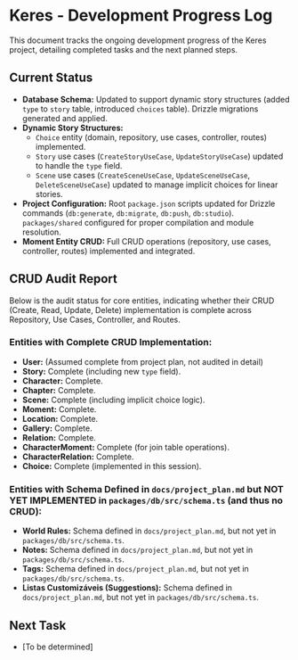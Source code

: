 # Keres - Development Progress Log

This document tracks the ongoing development progress of the Keres project, detailing completed tasks and the next planned steps.

## Current Status

*   **Database Schema:** Updated to support dynamic story structures (added `type` to `story` table, introduced `choices` table). Drizzle migrations generated and applied.
*   **Dynamic Story Structures:**
    *   `Choice` entity (domain, repository, use cases, controller, routes) implemented.
    *   `Story` use cases (`CreateStoryUseCase`, `UpdateStoryUseCase`) updated to handle the `type` field.
    *   `Scene` use cases (`CreateSceneUseCase`, `UpdateSceneUseCase`, `DeleteSceneUseCase`) updated to manage implicit choices for linear stories.
*   **Project Configuration:** Root `package.json` scripts updated for Drizzle commands (`db:generate`, `db:migrate`, `db:push`, `db:studio`). `packages/shared` configured for proper compilation and module resolution.
*   **Moment Entity CRUD:** Full CRUD operations (repository, use cases, controller, routes) implemented and integrated.

## CRUD Audit Report

Below is the audit status for core entities, indicating whether their CRUD (Create, Read, Update, Delete) implementation is complete across Repository, Use Cases, Controller, and Routes.

### Entities with Complete CRUD Implementation:

*   **User:** (Assumed complete from project plan, not audited in detail)
*   **Story:** Complete (including new `type` field).
*   **Character:** Complete.
*   **Chapter:** Complete.
*   **Scene:** Complete (including implicit choice logic).
*   **Moment:** Complete.
*   **Location:** Complete.
*   **Gallery:** Complete.
*   **Relation:** Complete.
*   **CharacterMoment:** Complete (for join table operations).
*   **CharacterRelation:** Complete.
*   **Choice:** Complete (implemented in this session).

### Entities with Schema Defined in `docs/project_plan.md` but NOT YET IMPLEMENTED in `packages/db/src/schema.ts` (and thus no CRUD):

*   **World Rules:** Schema defined in `docs/project_plan.md`, but not yet in `packages/db/src/schema.ts`.
*   **Notes:** Schema defined in `docs/project_plan.md`, but not yet in `packages/db/src/schema.ts`.
*   **Tags:** Schema defined in `docs/project_plan.md`, but not yet in `packages/db/src/schema.ts`.
*   **Listas Customizáveis (Suggestions):** Schema defined in `docs/project_plan.md`, but not yet in `packages/db/src/schema.ts`.

## Next Task

*   [To be determined]
